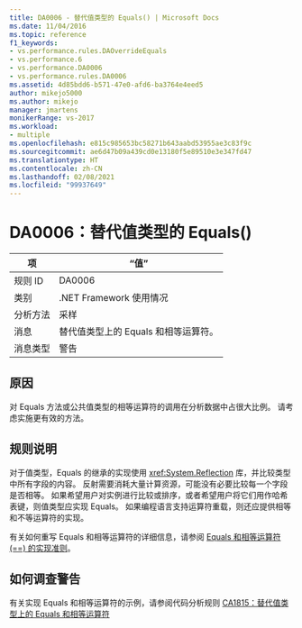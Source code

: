 ```yaml
---
title: DA0006 - 替代值类型的 Equals() | Microsoft Docs
ms.date: 11/04/2016
ms.topic: reference
f1_keywords:
- vs.performance.rules.DAOverrideEquals
- vs.performance.6
- vs.performance.DA0006
- vs.performance.rules.DA0006
ms.assetid: 4d85bdd6-b571-47e0-afd6-ba3764e4eed5
author: mikejo5000
ms.author: mikejo
manager: jmartens
monikerRange: vs-2017
ms.workload:
- multiple
ms.openlocfilehash: e815c985653bc58271b643aabd53955ae3c83f9c
ms.sourcegitcommit: ae6d47b09a439cd0e13180f5e89510e3e347fd47
ms.translationtype: HT
ms.contentlocale: zh-CN
ms.lasthandoff: 02/08/2021
ms.locfileid: "99937649"
---
```

# <a name="da0006-override-equals-for-value-types"></a>DA0006：替代值类型的 Equals()

|项|“值”|
|-|-|
|规则 ID|DA0006|
|类别|.NET Framework 使用情况|
|分析方法|采样|
|消息|替代值类型上的 Equals 和相等运算符。|
|消息类型|警告|

## <a name="cause"></a>原因
 对 Equals 方法或公共值类型的相等运算符的调用在分析数据中占很大比例。 请考虑实施更有效的方法。

## <a name="rule-description"></a>规则说明
 对于值类型，Equals 的继承的实现使用 <xref:System.Reflection> 库，并比较类型中所有字段的内容。 反射需要消耗大量计算资源，可能没有必要比较每一个字段是否相等。 如果希望用户对实例进行比较或排序，或者希望用户将它们用作哈希表键，则值类型应实现 Equals。 如果编程语言支持运算符重载，则还应提供相等和不等运算符的实现。

 有关如何重写 Equals 和相等运算符的详细信息，请参阅 [Equals 和相等运算符 (==) 的实现准则](/dotnet/standard/design-guidelines/equality-operators)。

## <a name="how-to-investigate-a-warning"></a>如何调查警告
 有关实现 Equals 和相等运算符的示例，请参阅代码分析规则 [CA1815：替代值类型上的 Equals 和相等运算符](/dotnet/fundamentals/code-analysis/quality-rules/ca1815)
